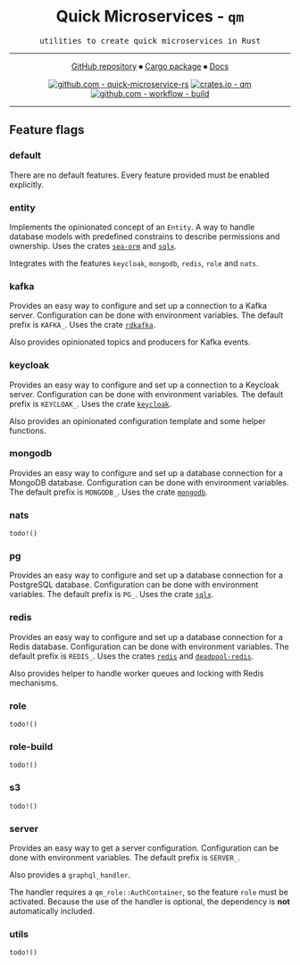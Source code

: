 <div align="center">

# Quick Microservices - `qm`

<samp>utilities to create quick microservices in Rust</samp>

---

[GitHub repository](https://github.com/hd-gmbh-dev/quick-microservice-rs)
⏺
[Cargo package](https://crates.io/crates/qm)
⏺
[Docs](https://docs.rs/qm/latest)

[![github.com - quick-microservice-rs](https://img.shields.io/github/v/release/hd-gmbh-dev/quick-microservice-rs?label=%20&logo=github)](https://github.com/hd-gmbh-dev/quick-microservice-rs/releases/latest)
[![crates.io - qm](https://img.shields.io/crates/v/qm?label=%20&logo=rust)](https://crates.io/crates/qm)\
[![github.com - workflow - build](https://img.shields.io/github/actions/workflow/status/hd-gmbh-dev/quick-microservice-rs/build.yaml)](https://github.com/hd-gmbh-dev/quick-microservice-rs/actions/workflows/build.yaml)

</div>

---

## Feature flags

### default

There are no default features. Every feature provided must be enabled explicitly.

### entity

Implements the opinionated concept of an `Entity`. A way to handle database models with predefined
constrains to describe permissions and ownership.
Uses the crates [`sea-orm`](https://crates.io/crates/sea-orm) and
[`sqlx`](https://crates.io/crates/sqlx).

Integrates with the features `keycloak`, `mongodb`, `redis`, `role` and `nats`.

### kafka

Provides an easy way to configure and set up a connection to a Kafka server.
Configuration can be done with environment variables. The default prefix is `KAFKA_`.
Uses the crate [`rdkafka`](https://crates.io/crates/rdkafka).

Also provides opinionated topics and producers for Kafka events.

### keycloak

Provides an easy way to configure and set up a connection to a Keycloak server.
Configuration can be done with environment variables. The default prefix is `KEYCLOAK_`.
Uses the crate [`keycloak`](https://crates.io/crates/keycloak).

Also provides an opinionated configuration template and some helper functions.

### mongodb

Provides an easy way to configure and set up a database connection for a MongoDB database.
Configuration can be done with environment variables. The default prefix is `MONGODB_`.
Uses the crate [`mongodb`](https://crates.io/crates/mongodb).

### nats

`todo!()`

### pg

Provides an easy way to configure and set up a database connection for a PostgreSQL database.
Configuration can be done with environment variables. The default prefix is `PG_`.
Uses the crate [`sqlx`](https://crates.io/crates/sqlx).

### redis

Provides an easy way to configure and set up a database connection for a Redis database.
Configuration can be done with environment variables. The default prefix is `REDIS_`.
Uses the crates [`redis`](https://crates.io/crates/redis) and
[`deadpool-redis`](https://crates.io/crates/deadpool-redis).

Also provides helper to handle worker queues and locking with Redis mechanisms.

### role

`todo!()`

### role-build

`todo!()`

### s3

`todo!()`

### server

Provides an easy way to get a server configuration.
Configuration can be done with environment variables. The default prefix is `SERVER_`.

Also provides a `graphql_handler`.

The handler requires a `qm_role::AuthContainer`, so the feature `role` must be activated.
Because the use of the handler is optional, the dependency is **not** automatically included.

### utils

`todo!()`
